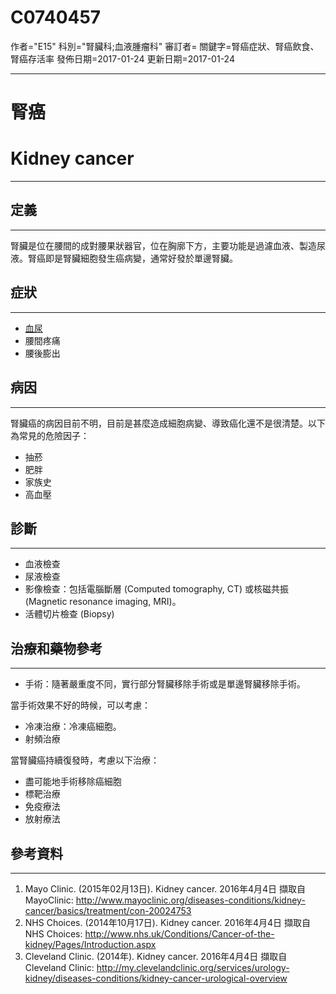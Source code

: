 # C0740457
作者="E15"
科別="腎臟科;血液腫瘤科"
審訂者=
關鍵字=腎癌症狀、腎癌飲食、腎癌存活率
發佈日期=2017-01-24
更新日期=2017-01-24

----------
# 腎癌 
# Kidney cancer
----------
## 定義
----------

腎臟是位在腰間的成對腰果狀器官，位在胸廓下方，主要功能是過濾血液、製造尿液。腎癌即是腎臟細胞發生癌病變，通常好發於單邊腎臟。

## 症狀
----------
- [血尿](C0018965)
- 腰間疼痛
- 腰後膨出
## 病因
----------

腎臟癌的病因目前不明，目前是甚麼造成細胞病變、導致癌化還不是很清楚。以下為常見的危險因子：

- 抽菸
- 肥胖
- 家族史
- 高血壓
## 診斷
----------
- 血液檢查
- 尿液檢查
- 影像檢查：包括電腦斷層 (Computed tomography, CT) 或核磁共振 (Magnetic resonance imaging, MRI)。
- 活體切片檢查 (Biopsy)
## 治療和藥物參考
----------
- 手術：隨著嚴重度不同，實行部分腎臟移除手術或是單邊腎臟移除手術。

當手術效果不好的時候，可以考慮：

- 冷凍治療：冷凍癌細胞。
- 射頻治療

當腎臟癌持續復發時，考慮以下治療：

- 盡可能地手術移除癌細胞
- 標靶治療
- 免疫療法
- 放射療法
## 參考資料
----------
1. Mayo Clinic. (2015年02月13日). Kidney cancer. 2016年4月4日 擷取自MayoClinic: 
  http://www.mayoclinic.org/diseases-conditions/kidney-cancer/basics/treatment/con-20024753
2. NHS Choices. (2014年10月17日). Kidney cancer. 2016年4月4日 擷取自 NHS Choices: 
  http://www.nhs.uk/Conditions/Cancer-of-the-kidney/Pages/Introduction.aspx
3. Cleveland Clinic. (2014年). Kidney cancer. 2016年4月4日 擷取自 Cleveland Clinic:
  http://my.clevelandclinic.org/services/urology-kidney/diseases-conditions/kidney-cancer-urological-overview


